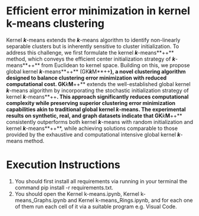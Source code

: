 # Efficient error minimization in kernel k-means clustering

Kernel ***k***-means extends the ***k***-means algorithm to identify non-linearly separable clusters but is inherently sensitive to cluster initialization. To address
this challenge, we first formulate the kernel ***k***-means**++** method, which conveys
the efficient center initialization strategy of ***k***-means**++** from Euclidean to kernel space. Building on this, we propose global kernel ***k***-means**++** (GK***k***M**++**), a
novel clustering algorithm designed to balance clustering error minimization with
reduced computational cost. GK***k***M**++** extends the well-established global kernel
***k***-means algorithm by incorporating the stochastic initialization strategy of kernel
***k***-means**++**. This approach significantly reduces computational complexity while
preserving superior clustering error minimization capabilities akin to traditional
global kernel ***k***-means. The experimental results on synthetic, real, and graph
datasets indicate that GK***k***M**++** consistently outperforms both kernel ***k***-means
with random initialization and kernel ***k***-means**++**, while achieving solutions comparable to those provided by the exhaustive and computational intensive global
kernel ***k***-means method.


# Execution Instructions
1) You should first install all requirements via running in your terminal the command pip install -r requirements.txt.
2) You should open the Kernel k-means.ipynb, Kernel k-means_Graphs.ipynb and Kernel k-means_Rings.ipynb, and for each one of them run each cell of it via a suitable program e.g. Visual Code.  

